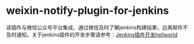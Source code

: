 # weixin-notify-plugin-for-jenkins
该插件与微信公众号平台集成，通过微信及时了解jenkins构建结果，远离邮件不及时通知。关于jenkins插件的开发步骤请参考：[Jenkins插件开发hellworld](http://blog.csdn.net/zhu_tianwei/article/details/69153350)
